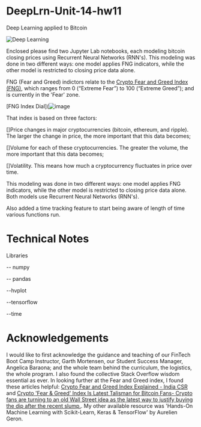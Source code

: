 # DeepLrn-Unit-14-hw11
Deep Learning applied to Bitcoin 



![Deep Learning](Images/deep-learning.jpg)

Enclosed please find two Jupyter Lab notebooks, each modeling bitcoin closing prices using Recurrent Neural Networks (RNN's).  This modeling was done in two different ways: one model applies FNG indicators, while the other model is restricted to closing price data alone. 

FNG (Fear and Greed) indictors relate to the [Crypto Fear and Greed Index (FNG)](https://alternative.me/crypto/fear-and-greed-index/), which ranges from 0 (“Extreme Fear”) to 100 (“Extreme Greed”); and is currently in the 'Fear' zone.

[FNG Index Dial](![image](https://user-images.githubusercontent.com/90283165/147389087-aa8dd046-8aa0-4305-b830-5848fc2b517f.png)

That index is based on three factors:

[]Price changes in major cryptocurrencies (bitcoin, ethereum, and ripple). The larger the change in price, the more important that this data becomes;

[]Volume for each of these cryptocurrencies. The greater the volume, the more important that this data becomes;

[]Volatility. This means how much a cryptocurrency fluctuates in price over time.

This modeling was done in two different ways: one model applies FNG indicators, while the other model is restricted to closing price data alone. Both models use Recurrent Neural Networks (RNN's). 

Also added a time tracking feature to start being aware of length of time various functions run.

# Technical Notes

Libraries

-- numpy

-- pandas

--hvplot

--tensorflow

--time


# Acknowledgements

I would like to first acknowledge the guidance and teaching of our FinTech Boot Camp Instructor, Garth Mortensen, our Student Success Manager, Angelica Baraona; and the whole team behind the curriculum, the logistics, the whole program. I also found the collective Stack Overflow wisdom essential as ever. In looking further at the Fear and Greed index, I found these articles helpful: [Crypto Fear and Greed Index Explained - India CSR](https://indiacsr.in/crypto-fear-and-greed-index-explained/) and [Crypto 'Fear & Greed' Index Is Latest Talisman for Bitcoin Fans- Crypto fans are turning to an old Wall Street idea as the latest way to justify buying the dip after the recent slump.](https://www.bloomberg.com/news/articles/2021-12-07/crypto-fear-greed-index-is-latest-talisman-for-bitcoin-fans).  My other available resource was 'Hands-On Machine Learning with Scikit-Learn, Keras & TensorFlow' by Aurelien Geron. 

